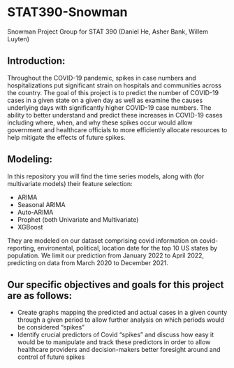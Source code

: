 # STAT390-Snowman
Snowman Project Group for STAT 390 (Daniel He, Asher Bank, Willem Luyten)

## Introduction:

Throughout the COVID-19 pandemic, spikes in case numbers and hospitalizations put significant strain on hospitals and communities across the country. The goal of this project is to predict the number of COVID-19 cases in a given state on a given day as well as examine the causes underlying days with significantly higher COVID-19 case numbers. The ability to better understand and predict these increases in COVID-19 cases including where, when, and why these spikes occur would allow government and healthcare officials to more efficiently allocate resources to help mitigate the effects of future spikes.

## Modeling: 

In this repository you will find the time series models, along with (for multivariate models) their feature selection: 
- ARIMA
- Seasonal ARIMA
- Auto-ARIMA
- Prophet (both Univariate and Multivariate)
- XGBoost

They are modeled on our dataset comprising covid information on covid-reporting, environental, political, location date for the top 10 US states by population. We limit our prediction from January 2022 to April 2022, predicting on data from March 2020 to December 2021. 

## Our specific objectives and goals for this project are as follows:
- Create graphs mapping the predicted and actual cases in a given county through a given period to allow further analysis on which periods would be considered “spikes”
- Identify crucial predictors of Covid “spikes” and discuss how easy it would be to manipulate and track these predictors in order to allow healthcare providers and decision-makers better foresight around and control of future spikes
